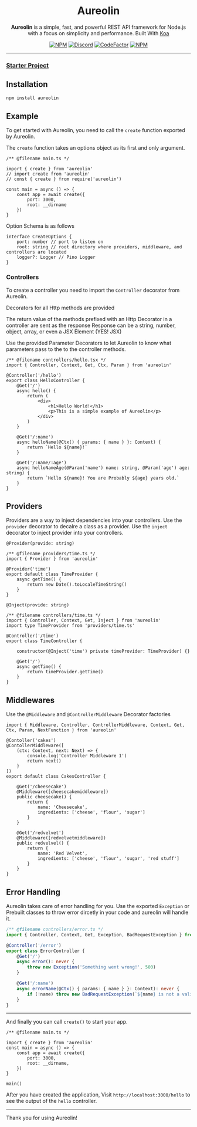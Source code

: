 <div align=center>

# Aureolin
**Aureolin** is a simple, fast, and powerful REST API framework for Node.js with a focus on simplicity and performance. Built With [Koa](https://github.com/koajs/koa)

[![NPM](https://img.shields.io/npm/l/aureolin?style=flat-square&label=License)](https://github.com/AlenSaito1/Aureolin/blob/master/LICENSE) [![Discord](https://img.shields.io/discord/898177582829285387?label=Discord&style=flat-square)](https://discord.gg/3Pg2Nw2vjn) [![CodeFactor](https://img.shields.io/codefactor/grade/github/alensaito1/aureolin?style=flat-square&label=Code%20Quality)](https://www.codefactor.io/repository/github/alensaito1/aureolin) [![NPM](https://img.shields.io/npm/dw/aureolin?style=flat-square&label=Downloads)](https://npmjs.com/package/aureolin)


</div>

----
### [Starter Project](https://github.com/AlenSaito1/Aureolin-starter)

## Installation

```sh
npm install aureolin
```

## Example

To get started with Aureolin, you need to call the `create` function exported by Aureolin.

The `create` function takes an options object as its first and only argument.


```TS
/** @filename main.ts */

import { create } from 'aureolin'
// import create from 'aureolin'
// const { create } from require('aureolin')

const main = async () => {
    const app = await create({
        port: 3000,
        root: __dirname
    })
}
```

Option Schema is as follows

```TS
interface CreateOptions {
    port: number // port to listen on
    root: string // root directory where providers, middleware, and controllers are located
    logger?: Logger // Pino Logger
}
```
### Controllers

To create a controller you need to import the `Controller` decorator from Aureolin. 

Decorators for all Http methods are provided

The return value of the methods prefixed with an Http Decorator in a controller are sent as the response
Response can be a string, number, object, array, or even a JSX Element (YES! JSX)

Use the provided Parameter Decorators to let Aureolin to know what parameters pass to the to the controller methods.

```TSX
/** @filename controllers/hello.tsx */
import { Controller, Context, Get, Ctx, Param } from 'aureolin'

@Controller('/hello')
export class HelloController {
    @Get('/')
    async hello() {
        return (
            <div>
                <h1>Hello World!</h1>
                <p>This is a simple example of Aureolin</p>
            </div>
        )
    }

    @Get('/:name')
    async helloName(@Ctx() { params: { name } }: Context) {
        return `Hello ${name}!`
    }

    @Get('/:name/:age')
    async helloNameAge(@Param('name') name: string, @Param('age') age: string) {
        return `Hello ${name}! You are Probably ${age} years old.`
    }    
}
```

## Providers

Providers are a way to inject dependencies into your controllers.
Use the `provider` decorator to decalre a class as a provider.
Use the `inject` decorator to inject provider into your controllers.

`@Provider(provide: string)`
```TS
/** @filename providers/time.ts */
import { Provider } from 'aureolin'

@Provider('time')
export default class TimeProvider {
    async getTime() {
        return new Date().toLocaleTimeString()
    }
}
```
`@Inject(provide: string)`
```TS
/** @filename controllers/time.ts */
import { Controller, Context, Get, Inject } from 'aureolin'
import type TimeProvider from 'providers/time.ts'

@Controller('/time')
export class TimeController {

    constructor(@Inject('time') private timeProvider: TimeProvider) {}

    @Get('/')
    async getTime() {
        return timeProvider.getTime()
    }
}
```

## Middlewares

Use the `@Middleware` and `@ControllerMiddleware` Decorator factories

```TS
import { Middleware, Controller, ControllerMiddleware, Context, Get, Ctx, Param, NextFunction } from 'aureolin'

@Contoller('cakes')
@ContollerMiddleware([
    (ctx: Context, next: Next) => {
        console.log('Controller Middleware 1')
        return next()
    }
])
export default class CakesController {

    @Get('/cheesecake')
    @Middleware([cheesecakemiddleware])
    public cheesecake() {
        return {
            name: 'Cheesecake',
            ingredients: ['cheese', 'flour', 'sugar']
        }
    }

    @Get('/redvelvet')
    @Middleware([redvelvetmiddleware])
    public redvelvel() {
        return {
            name: 'Red Velvet',
            ingredients: ['cheese', 'flour', 'sugar', 'red stuff']
        }
    }
}
```

## Error Handling

Aureolin takes care of error handling for you.
Use the exported `Exception` or Prebuilt classes to throw error dircetly in your code and aureolin will handle it.

```ts
/** @filename controllers/error.ts */
import { Controller, Context, Get, Exception, BadRequestException } from 'aureolin'

@Controller('/error')
export class ErrorController {
    @Get('/')
    async error(): never {
        throw new Exception('Something went wrong!', 500)
    }

    @Get('/:name')
    async errorName(@Ctx() { params: { name } }: Context): never {
        if (!name) throw new BadRequestException(`${name} is not a valid name!`)
    }
}
```
----

And finally you can call `create()` to start your app.

```TS
/** @filename main.ts */

import { create } from 'aureolin'
const main = async () => {
    const app = await create({
        port: 3000,
        root: __dirname,
    })
}

main()
```

After you have created the application, Visit ```http://localhost:3000/hello``` to see the output of the `hello` controller.

---
Thank you for using Aureolin!














